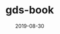 ---
title: gds-book
date: 2019-08-30
description: A new book is in the works!  Geographic Data Science with PySAL and the PyData Stack.
type: news
month: "08.30"
year: "2019"
rls: "08.30.2019"
link: "https://twitter.com/darribas/status/1167038806488432640"
---